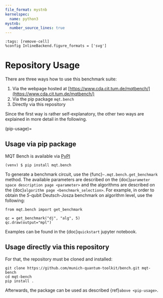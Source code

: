 ```yaml
---
file_format: mystnb
kernelspec:
  name: python3
mystnb:
  number_source_lines: true
---
```


```{code-cell} ipython3
:tags: [remove-cell]
%config InlineBackend.figure_formats = ['svg']
```

# Repository Usage

There are three ways how to use this benchmark suite:

1. Via the webpage hosted at [https://www.cda.cit.tum.de/mqtbench/](https://www.cda.cit.tum.de/mqtbench/)
2. Via the pip package `mqt.bench`
3. Directly via this repository

Since the first way is rather self-explanatory, the other two ways are explained in more detail in the following.

(pip-usage)=

## Usage via pip package

MQT Bench is available via [PyPI](https://pypi.org/project/mqt.bench/)

```console
(venv) $ pip install mqt.bench
```

To generate a benchmark circuit, use the {func}`~.mqt.bench.get_benchmark` method.
The available parameters are described on the {doc}`parameter space description page <parameter>` and the algorithms are described on the {doc}`algorithm page <benchmark_selection>`.
For example, in order to obtain the _5_-qubit Deutsch-Josza benchmark on algorithm level, use the following:

```{code-cell} ipython3
from mqt.bench import get_benchmark

qc = get_benchmark("dj", "alg", 5)
qc.draw(output="mpl")
```

Examples can be found in the {doc}`quickstart` jupyter notebook.

## Usage directly via this repository

For that, the repository must be cloned and installed:

```
git clone https://github.com/munich-quantum-toolkit/bench.git mqt-bench
cd mqt-bench
pip install .
```

Afterwards, the package can be used as described {ref}`above <pip-usage>`.
